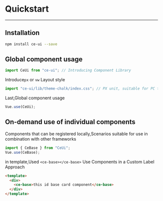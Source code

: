 # Quickstart

<!-- {.md} -->

---

<!-- {.md} -->

## Installation

<!-- {.md} -->

```bash
npm install ce-ui --save
```

<!-- {.md} -->

## Global component usage

<!-- {.md} -->

```javascript
import CeUi from "ce-ui"; // Introducing Component Library
```

<!-- {.md} -->

Introduce<!-- {.md} -->`px` or `vw` Layout style

```javascript
import "ce-ui/lib/theme-chalk/index.css"; // PX unit, suitable for PC terminal layout
```

Last,Global component usage<!-- {.md} -->

```javascript
Vue.use(CeUi);
```

<!-- {.md} -->

## On-demand use of individual components

<!-- {.md} -->

Components that can be registered locally,Scenarios suitable for use in combination with other frameworks

<!-- {.md} -->

```javascript
import { CeBase } from "CeUi";
Vue.use(CeBase);
```

<!-- {.md} -->

in template,Used<!-- {.md} --> `<ce-base></ce-base>` Use Components in a Custom Label Approach

```html
<template>
  <div>
    <ce-base>this id base card component</ce-base>
  </div>
</template>
```

<!-- {.md} -->
